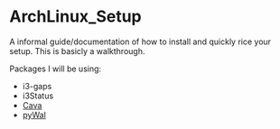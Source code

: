 # ArchLinux_Setup
A informal guide/documentation of how to install and quickly rice your setup.
This is basicly a walkthrough.

Packages I will be using:
- i3-gaps
- i3Status
- [Cava](https://github.com/karlstav/cava)
- [pyWal](https://github.com/dylanaraps/pywal)
